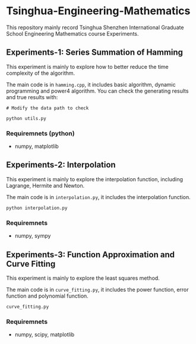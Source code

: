 # Tsinghua-Engineering-Mathematics

This repository mainly record Tsinghua Shenzhen International Graduate School Engineering Mathematics course Experiments.

## Experiments-1: Series Summation of Hamming
This experiment is mainly to explore how to better reduce the time complexity of the algorithm.

The main code is in ```hamming.cpp```, it includes basic algorithm, dynamic programming and power4 algorithm. You can check the generating results and true results with:
```
# Modify the data path to check

python utils.py
```

### Requiremnets (python)
- numpy, matplotlib

## Experiments-2: Interpolation
This experiment is mainly to explore the interpolation function, including Lagrange, Hermite and Newton.

The main code is in ```interpolation.py```, it includes the interpolation function.
```
python interpolation.py
```

### Requiremnets
- numpy, sympy

## Experiments-3: Function Approximation and Curve Fitting
This experiment is mainly to explore the least squares method.

The main code is in ```curve_fitting.py```, it includes the power function, error function and polynomial function. 
```
curve_fitting.py
```

### Requiremnets
- numpy, scipy, matplotlib
